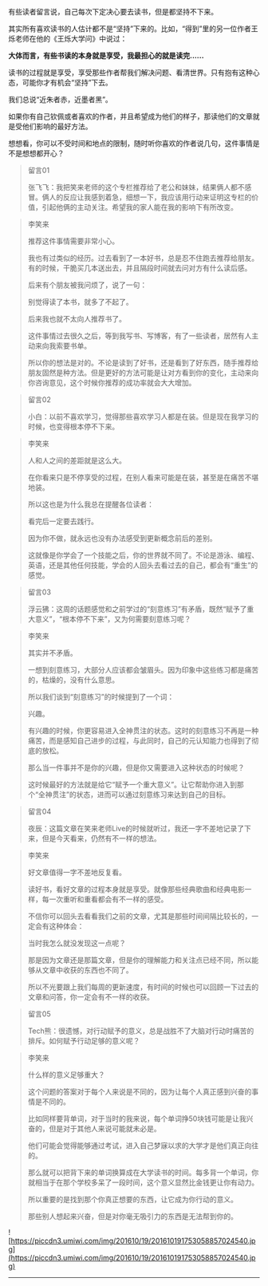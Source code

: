 有些读者留言说，自己每次下定决心要去读书，但是都坚持不下来。

其实所有喜欢读书的人估计都不是“坚持”下来的。比如，“得到”里的另一位作者王烁老师在他的《王烁大学问》中说过：

 **大体而言，有些书读的本身就是享受，我最担心的就是读完......**

读书的过程就是享受，享受那些作者帮我们解决问题、看清世界。只有抱有这种心态，可能你才有机会“坚持”下去。

我们总说“近朱者赤，近墨者黑”。

如果你有自己钦佩或者喜欢的作者，并且希望成为他们的样子，那读他们的文章就是受他们影响的最好方法。

想想看，你可以不受时间和地点的限制，随时听你喜欢的作者说几句，这件事情是不是想想都开心？

> 留言01
> 
> 张飞飞：我把笑来老师的这个专栏推荐给了老公和妹妹，结果俩人都不感冒。俩人的反应让我感到着急，细想一下，我应该用行动来证明这专栏的价值，引起他俩的主动关注。希望我的家人能在我的影响下有所改变。

> 李笑来
> 
> 推荐这件事情需要非常小心。
> 
> 
> 
> 我也有过类似的经历。过去看到了一本好书，总是忍不住跑去推荐给朋友。有的时候，干脆买几本送出去，并且隔段时间就去问对方有什么读后感。
> 
> 后来有个朋友被我问烦了，说了一句：
> 
> 别觉得读了本书，就多了不起了。
> 
> 后来我也就不太向人推荐书了。
> 
> 这件事情过去很久之后，等到我写书、写博客，有了一些读者，居然有人主动来向我索要书单。
> 
> 所以你的想法是对的。不论是读到了好书，还是看到了好东西，随手推荐给朋友固然是种方法。但是更好的方法可能是让对方看到你的变化，主动来向你咨询意见，这个时候你推荐的成功率就会大大增加。

> 留言02
> 
> 小白：以前不喜欢学习，觉得那些喜欢学习人都是在装。但是现在我学习的时候，也变得根本停不下来。

> 李笑来
> 
> 人和人之间的差距就是这么大。
> 
> 在你看来只是不停享受的过程，在别人看来可能是在装，甚至是在痛苦不堪地装。
> 
> 所以这也是为什么我总在提醒各位读者：
> 
> 看完后一定要去践行。
> 
> 因为你不做，就永远也没有办法感受到更新概念前后的差别。
> 
> 这就像是你学会了一个技能之后，你的世界就不同了。不论是游泳、编程、英语，还是其他任何技能，学会的人回头去看过去的自己，都会有“重生”的感觉。

> 留言03
> 
> 浮云狒：这周的话题感觉和之前学过的“刻意练习”有矛盾，既然“赋予了重大意义”，“根本停不下来”，又为何需要刻意练习呢？

> 李笑来
> 
> 其实并不矛盾。
> 
> 一想到刻意练习，大部分人应该都会皱眉头。因为印象中这些练习都是痛苦的，枯燥的，没有什么意思。
> 
> 所以我们谈到“刻意练习”的时候提到了一个词：
> 
> 
> 
> 兴趣。
> 
> 有兴趣的时候，你更容易进入全神贯注的状态。这时的刻意练习不再是一种痛苦，而是感知自己进步的过程，与此同时，自己的元认知能力也得到了彻底的放松。
> 
> 那么当一件事并不是你的兴趣，但是你又需要进入这种状态的时候呢？
> 
> 这时候最好的方法就是给它“赋予一个重大意义”。让它帮助你进入到那个“全神贯注”的状态，进而可以通过刻意练习来达到自己的目标。

> 留言04
> 
> 夜辰：这篇文章在笑来老师Live的时候就听过，我还一字不差地记录了下来，但是今天看来，仍然有不一样的想法。

> 李笑来
> 
> 好文章值得一字不差地反复看。
> 
> 读好书，看好文章的过程本身就是享受。就像那些经典歌曲和经典电影一样，每一次重听和重看都会有不一样的感受。
> 
> 不信你可以回头去看看我们之前的文章，尤其是那些时间间隔比较长的，一定会有这种体会：
> 
> 当时我怎么就没发现这一点呢？
> 
> 那是因为文章还是那篇文章，但是你的理解能力和关注点已经不同，所以能够从文章中收获的东西也不同了。
> 
> 所以不光要跟上我们每周的更新速度，有时间的时候也可以回顾一下过去的文章和问答，你一定会有不一样的收获。

> 留言05
> 
> Tech熊：很遗憾，对行动赋予的意义，总是战胜不了大脑对行动时痛苦的排斥。如何赋予行动足够的意义呢？

> 李笑来
> 
> 什么样的意义足够重大？
> 
> 这个问题的答案对于每个人来说是不同的，因为让每个人真正感到兴奋的事情是不同的。
> 
> 比如同样要背单词，对于当时的我来说，每个单词挣50块钱可能是让我兴奋的，但是对于其他人来说可能就未必是。
> 
> 他们可能会觉得能够通过考试，进入自己梦寐以求的大学才是他们真正向往的。
> 
> 那么就可以把背下来的单词换算成在大学读书的时间。每多背一个单词，你就相当于在那个学校多呆了一段时间，这个意义显然比金钱更让你有动力。
> 
> 所以重要的是找到那个你真正想要的东西，让它成为你行动的意义。
> 
> 那些别人想起来兴奋，但是对你毫无吸引力的东西是无法帮到你的。

![https://piccdn3.umiwi.com/img/201610/19/201610191753058857024540.jpg](https://piccdn3.umiwi.com/img/201610/19/201610191753058857024540.jpg)

---
